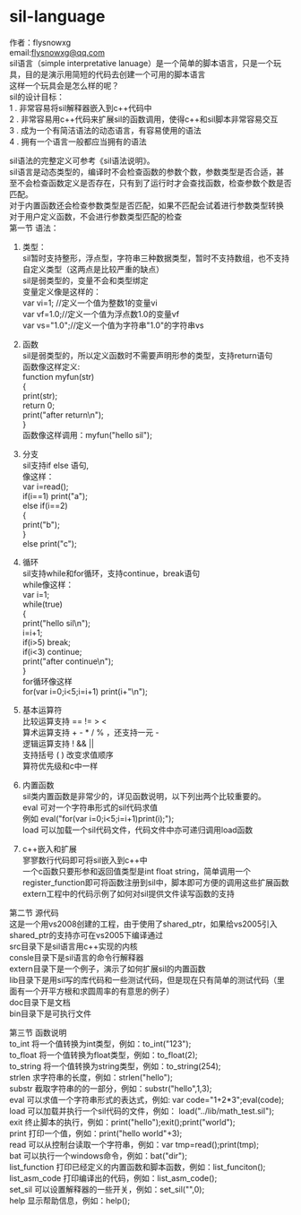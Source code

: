 # sil-language
作者：flysnowxg  
email:flysnowxg@qq.com  
sil语言（simple interpretative lanuage）是一个简单的脚本语言，只是一个玩具，目的是演示用简短的代码去创建一个可用的脚本语言  
这样一个玩具会是怎么样的呢？  
sil的设计目标：  
1 . 非常容易将sil解释器嵌入到c++代码中  
2 . 非常容易用c++代码来扩展sil的函数调用，使得c++和sil脚本非常容易交互  
3 . 成为一个有简洁语法的动态语言，有容易使用的语法  
4 . 拥有一个语言一般都应当拥有的语法  
  
sil语法的完整定义可参考《sil语法说明》。  
sil语言是动态类型的，编译时不会检查函数的参数个数，参数类型是否合适，甚至不会检查函数定义是否存在，只有到了运行时才会查找函数，检查参数个数是否匹配。  
对于内置函数还会检查参数类型是否匹配，如果不匹配会试着进行参数类型转换  
对于用户定义函数，不会进行参数类型匹配的检查  
第一节 语法：  
1. 类型：  
	sil暂时支持整形，浮点型，字符串三种数据类型，暂时不支持数组，也不支持自定义类型（这两点是比较严重的缺点）  
	sil是弱类型的，变量不会和类型绑定  
	变量定义像是这样的：  
	var vi=1; //定义一个值为整数1的变量vi  
	var vf=1.0;//定义一个值为浮点数1.0的变量vf  
	var vs="1.0";//定义一个值为字符串"1.0"的字符串vs  
	  
2. 函数  
	sil是弱类型的，所以定义函数时不需要声明形参的类型，支持return语句  
	函数像这样定义:   
	function myfun(str)  
	{  
		print(str);  
		return 0;  
		print("after return\n");  
	}  
	函数像这样调用：myfun("hello sil");  
	
3. 分支  
	sil支持if else 语句,  
	像这样：  
	var i=read();   
	if(i==1) print("a");  
	else if(i==2)   
	{  
		print("b");  
	}  
	else print("c");  
	  
4. 循环  
	sil支持while和for循环，支持continue，break语句  
	while像这样：  
	var i=1;  
	while(true)  
	{  
		print("hello sil\n");  
		i=i+1;  
		if(i>5) break;  
		if(i<3) continue;  
		print("after continue\n");  
	}  
	for循环像这样  
	for(var i=0;i<5;i=i+1) print(i+"\n");  
  
5. 基本运算符  
	比较运算支持 == != > <  
	算术运算支持 + - * / % ，还支持一元 -  
	逻辑运算支持 !  && ||  
	支持括号 ( ) 改变求值顺序  
	算符优先级和c中一样  
	  
5. 内置函数  
	sil类内置函数是非常少的，详见函数说明，以下列出两个比较重要的。  
	eval 可对一个字符串形式的sil代码求值  
	例如 eval("for(var i=0;i<5;i=i+1)print(i);");  
	load 可以加载一个sil代码文件，代码文件中亦可递归调用load函数  
	  
6. c++嵌入和扩展  
	寥寥数行代码即可将sil嵌入到c++中  
	一个c函数只要形参和返回值类型是int float string，简单调用一个register_function即可将函数注册到sil中，脚本即可方便的调用这些扩展函数  
	extern工程中的代码示例了如何对sil提供文件读写函数的支持  
	  
第二节 源代码  
	这是一个用vs2008创建的工程，由于使用了shared_ptr，如果给vs2005引入shared_ptr的支持亦可在vs2005下编译通过  
	src目录下是sil语言用c++实现的内核  
	consle目录下是sil语言的命令行解释器  
	extern目录下是一个例子，演示了如何扩展sil的内置函数  
	lib目录下是用sil写的库代码和一些测试代码，但是现在只有简单的测试代码（里面有一个开平方根和求圆周率的有意思的例子）  
	doc目录下是文档  
	bin目录下是可执行文件  
	  
第三节 函数说明  
	to_int 将一个值转换为int类型，例如：to_int("123");  
	to_float 将一个值转换为float类型，例如：to_float(2);  
	to_string 将一个值转换为string类型，例如：to_string(254);  
	strlen 求字符串的长度，例如：strlen("hello");  
	substr 截取字符串的的一部分，例如：substr("hello",1,3);  
	eval 可以求值一个字符串形式的表达式，例如:  var code="1+2*3";eval(code);  
	load 可以加载并执行一个sil代码的文件，例如： load("../lib/math_test.sil");  
	exit 终止脚本的执行，例如：print("hello");exit();print("world");  
	print 打印一个值，例如：print("hello world"+3);  
	read 可以从控制台读取一个字符串，例如：var tmp=read();print(tmp);  
	bat 可以执行一个windows命令，例如：bat("dir");  
	list_function 打印已经定义的内置函数和脚本函数，例如：list_funciton();  
	list_asm_code 打印编译出的代码，例如：list_asm_code();  
	set_sil 可以设置解释器的一些开关，例如：set_sil("",0);  
	help 显示帮助信息，例如：help();  
  
  